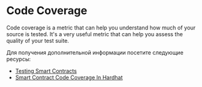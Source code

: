 # Code Coverage

Code coverage is a metric that can help you understand how much of your source is tested. It's a very useful metric that can help you assess the quality of your test suite.

Для получения дополнительной информации посетите следующие ресурсы:

- [Testing Smart Contracts](https://ethereum.org/en/developers/docs/smart-contracts/testing/)
- [Smart Contract Code Coverage In Hardhat](https://medium.com/coinmonks/smart-contract-code-coverage-in-hardhat-d4a5ff6c9ba6)
